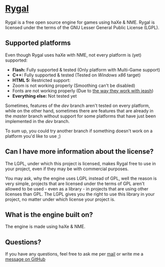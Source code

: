 [Rygal](http://github.com/rynti/Rygal)
======================================

Rygal is a free open source engine for games using haXe & NME.
Rygal is licensed under the terms of the GNU Lesser General
Public License (LGPL).


Supported platforms
----------------------------------------------

Even though Rygal uses haXe with NME, not every platform is (yet)
supported:

 - **Flash:** Fully supported & tested (Only platform with Multi-Game support)
 - **C++:** Fully supported & tested (Tested on *Windows x86* target)
 - **HTML 5:** Restricted support:
  - Zoom is not working properly (Smoothing can't be disabled)
  - Fonts are not working properly (Due to [the way they work with jeash](http://haxe.org/com/libs/jeash/embedfont))
 - **Everything else:** Not tested yet

Sometimes, features of the *dev* branch aren't tested on every
platform, while on the other hand, sometimes there are features
that are already in the *master* branch without support for some
platforms that have just been implemented in the *dev* branch.

To sum up, you could try another branch if something doesn't
work on a platform you'd like to use ;)


Can I have more information about the license?
----------------------------------------------

The LGPL, under which this project is licensed, makes Rygal
free to use in your project, even if they may be with commercial
purposes.

You may ask, why the engine uses LGPL instead of GPL, well the
reason is very simple, projects that are licensed under the
terms of GPL aren't allowed to be used - even as a library - in
projects that are using other licenses than GPL. The LGPL gives
you the right to use this library in your project, no matter
under which license your project is.


What is the engine built on?
----------------------------

The engine is made using haXe & NME.


Questions?
----------

If you have any questions, feel free to ask me per [mail](mailto:robert.boehm94@gmail.com)
or write me a [message on GitHub](https://github.com/inbox/new/rynti) 
